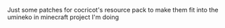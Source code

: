 Just some patches for cocricot's resource pack to make them fit into the umineko in minecraft project I'm doing
